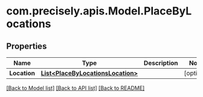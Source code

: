 # com.precisely.apis.Model.PlaceByLocations
## Properties

Name | Type | Description | Notes
------------ | ------------- | ------------- | -------------
**Location** | [**List&lt;PlaceByLocationsLocation&gt;**](PlaceByLocationsLocation.md) |  | [optional] 

[[Back to Model list]](../README.md#documentation-for-models) [[Back to API list]](../README.md#documentation-for-api-endpoints) [[Back to README]](../README.md)

